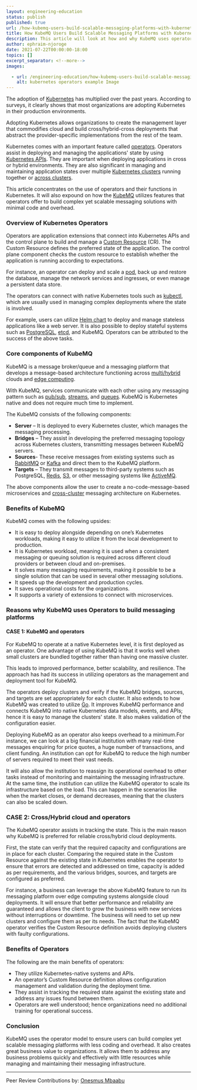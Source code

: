 ```yaml
---
layout: engineering-education
status: publish
published: true
url: /how-kubemq-users-build-scalable-messaging-platforms-with-kubernetes-operators/
title: How KubeMQ Users Build Scalable Messaging Platforms with Kubernetes Operators
description: This article will look at how and why KubeMQ uses operators to build messaging platforms. It will provide an overview of Kubernetes operators and highlight the benefits of KubeMQ.
author: ephraim-njoroge
date: 2021-07-22T00:00:00-18:00
topics: []
excerpt_separator: <!--more-->
images:

  - url: /engineering-education/how-kubemq-users-build-scalable-messaging-platforms-with-kubernetes-operators/hero.jpg
    alt: kubernetes operators example Image
---
```

The adoption of [Kubernetes](https://kubernetes.io/) has multiplied over the past years. According to surveys, it clearly shows that most organizations are adopting Kubernetes in their production environments.

Adopting Kubernetes allows organizations to create the management layer that commodifies cloud and build cross/hybrid-cross deployments that abstract the provider-specific implementations from the rest of the team.

Kubernetes comes with an important feature called [operators](https://kubernetes.io/docs/concepts/extend-kubernetes/operator). Operators assist in deploying and managing the applications' state by using [Kubernetes APIs](https://kubernetes.io/docs/concepts/overview/kubernetes-api/). They are important when deploying applications in cross or hybrid environments. They are also significant in managing and maintaining application states over multiple [Kubernetes clusters](https://www.vmware.com/topics/glossary/content/kubernetes-cluster) running together or [across clusters](https://cloud.google.com/architecture/heterogeneous-deployment-patterns-with-kubernetes).
<!--more-->
This article concentrates on the use of operators and their functions in Kubernetes. It will also expound on how the [KubeMQ](https://kubemq.io/) utilizes features that operators offer to build complex yet scalable messaging solutions with minimal code and overhead.

### Overview of Kubernetes Operators
Operators are application extensions that connect into Kubernetes APIs and the control plane to build and manage a [Custom Resource](https://kubernetes.io/docs/concepts/extend-kubernetes/api-extension/custom-resources/) (CR). The Custom Resource defines the preferred state of the application. The control plane component checks the custom resource to establish whether the application is running according to expectations.

For instance, an operator can deploy and scale a [pod](https://kubernetes.io/docs/concepts/workloads/pods/), back up and restore the database, manage the network services and ingresses, or even manage a persistent data store.

The operators can connect with native Kubernetes tools such as [kubectl](https://kubernetes.io/docs/tasks/tools/), which are usually used in managing complex deployments where the state is involved.

For example, users can utilize [Helm chart](https://helm.sh/) to deploy and manage stateless applications like a web server. It is also possible to deploy stateful systems such as [PostgreSQL](https://www.postgresql.org/), [etcd](https://kubernetes.io/docs/tasks/administer-cluster/configure-upgrade-etcd/), and KubeMQ.
Operators can be attributed to the success of the above tasks.

### Core components of KubeMQ
KubeMQ is a message broker/queue and a messaging platform that develops a message-based architecture functioning across [multi/hybrid](https://www.cloudflare.com/learning/cloud/multicloud-vs-hybrid-cloud/) clouds and [edge computing](https://www.networkworld.com/article/3224893/what-is-edge-computing-and-how-it-s-changing-the-network.html).

With KubeMQ, services communicate with each other using any messaging pattern such as [pub/sub](https://cloud.google.com/pubsub/docs/overview), [streams](https://docs.cloudera.com/csp/2.0.1/howto-smm.html), and [queues](https://aws.amazon.com/message-queue/). KubeMQ is Kubernetes native and does not require much time to implement.

The KubeMQ consists of the following components:
- **Server** – It is deployed to every Kubernetes cluster, which manages the messaging processing.
- **Bridges** – They assist in developing the preferred messaging topology across Kubernetes clusters, transmitting messages between KubeMQ servers.
- **Sources**- These receive messages from existing systems such as [RabbitMQ](https://www.rabbitmq.com/) or [Kafka](https://kafka.apache.org/) and direct them to the KubeMQ platform.
- **Targets** – They transmit messages to third-party systems such as PostgreSQL, [Redis](https://redis.io/), [S3](https://aws.amazon.com/s3/), or other messaging systems like [ActiveMQ](https://activemq.apache.org/).

The above components allow the user to create a no-code-message-based microservices and [cross-cluster](https://www.improbable.io/blog/introducing-kedge-a-fresh-approach-to-cross-cluster-communication) messaging architecture on Kubernetes.

### Benefits of KubeMQ
KubeMQ comes with the following upsides:
- It is easy to deploy alongside depending on one’s Kubernetes workloads, making it easy to utilize it from the local development to production.
- It is Kubernetes workload, meaning it is used when a consistent messaging or queuing solution is required across different cloud providers or between cloud and on-premises.
- It solves many messaging requirements, making it possible to be a single solution that can be used in several other messaging solutions.
- It speeds up the development and production cycles.
- It saves operational costs for the organizations.
- It supports a variety of extensions to connect with microservices.

### Reasons why KubeMQ uses Operators to build messaging platforms
#### CASE 1: KubeMQ and operators
For KubeMQ to operate at a native Kubernetes level, it is first deployed as an operator. One advantage of using KubeMQ is that it works well when small clusters are bundled together rather than having one massive cluster.

This leads to improved performance, better scalability, and resilience. The approach has had its success in utilizing operators as the management and deployment tool for KubeMQ.

The operators deploy clusters and verify if the KubeMQ bridges, sources, and targets are set appropriately for each cluster. It also extends to how KubeMQ was created to utilize [Go](https://github.com/kubemq-io/kubemq-go/blob/master/README.md). It improves KubeMQ performance and connects KubeMQ into native Kubernetes data models, events, and APIs; hence it is easy to manage the clusters' state. It also makes validation of the configuration easier.

Deploying KubeMQ as an operator also keeps overhead to a minimum.For instance, we can look at a big financial institution with many real-time messages enquiring for price quotes, a huge number of transactions, and client funding. An institution can opt for KubeMQ to reduce the high number of servers required to meet their vast needs. 

It will also allow the institution to reassign its operational overhead to other tasks instead of monitoring and maintaining the messaging infrastructure. At the same time, the institution can utilize the KubeMQ operator to scale its infrastructure based on the load. This can happen in the scenarios like when the market closes, or demand decreases, meaning that the clusters can also be scaled down.

### CASE 2: Cross/Hybrid cloud and operators
The KubeMQ operator assists in tracking the state. This is the main reason why KubeMQ is preferred for reliable cross/hybrid cloud deployments.

First, the state can verify that the required capacity and configurations are in place for each cluster. Comparing the required state in the Custom Resource against the existing state in Kubernetes enables the operator to ensure that errors are detected and addressed on time, capacity is added as per requirements, and the various bridges, sources, and targets are configured as preferred.

For instance, a business can leverage the above KubeMQ feature to run its messaging platform over edge computing systems alongside cloud deployments. It will ensure that better performance and reliability are guaranteed and allows the client to grow the business with new services without interruptions or downtime. The business will need to set up new clusters and configure them as per its needs. The fact that the KubeMQ operator verifies the Custom Resource definition avoids deploying clusters with faulty configurations.

### Benefits of Operators
The following are the main benefits of operators:
- They utilize Kubernetes-native systems and APIs.
- An operator’s Custom Resource definition allows configuration management and validation during the deployment time.
- They assist in tracking the required state against the existing state and address any issues found between them.
- Operators are well understood; hence organizations need no additional training for operational success.

### Conclusion
KubeMQ uses the operator model to ensure users can build complex yet scalable messaging platforms with less coding and overhead. It also creates great business value to organizations. It allows them to address any business problems quickly and effectively with little resources while managing and maintaining their messaging infrastructure.

---
Peer Review Contributions by: [Onesmus Mbaabu](/engineering-education/authors/onesmus-mbaabu/)
